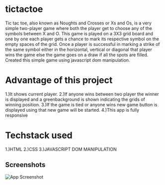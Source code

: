 # tictactoe

Tic tac toe, also known as Noughts and Crosses or Xs and Os, is a very simple two-player game where both the player get to choose any of the symbols between X and O. This game is played on a 3X3 grid board and one by one each player gets a chance to mark its respective symbol on the empty spaces of the grid. Once a player is successful in marking a strike of the same symbol either in the horizontal, vertical or diagonal that player wins the game else the game goes on a draw if all the spots are filled.
Created this simple game using javascript dom manipulation.
# Advantage of this project
1.)It shows current player.
2.)If anyone wins between two player the winner is displayed and a greenbackground is shown indicating the grids of winning position.
3.)If the game is tied or anyone wins new game button is displayed using that new game will be started.
4.)This app is fully responsive
# Techstack used
1.)HTML
2.)CSS
3.)JAVASCRIPT DOM MANIPULATION

## Screenshots

![App Screenshot](https://drive.google.com/uc?export=view&id=1FqRMrYBnhjnZ8hvznPxaqQ2BiB2exjMU)
